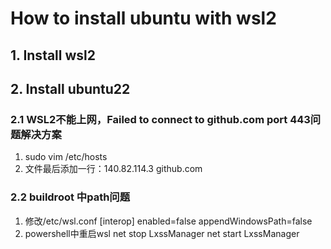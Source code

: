 # How to install ubuntu with wsl2
## 1. Install wsl2
## 2. Install ubuntu22
### 2.1 WSL2不能上网，Failed to connect to github.com port 443问题解决方案

1. sudo vim /etc/hosts
2. 文件最后添加一行：140.82.114.3 github.com
### 2.2 buildroot 中path问题

1. 修改/etc/wsl.conf
   [interop] 
    enabled=false
    appendWindowsPath=false
2. powershell中重启wsl
    net stop LxssManager
    net start LxssManager








